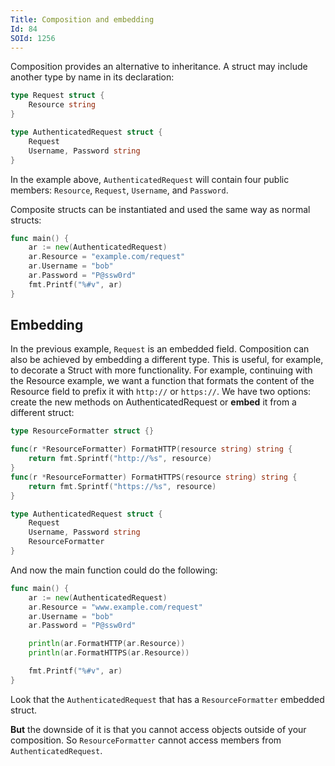 ```yaml
---
Title: Composition and embedding
Id: 84
SOId: 1256
---
```

Composition provides an alternative to inheritance. A struct may include another type by name in its declaration:

```go
type Request struct {
    Resource string
}

type AuthenticatedRequest struct {
    Request
    Username, Password string
}
```

In the example above, `AuthenticatedRequest` will contain four public members: `Resource`, `Request`, `Username`, and `Password`.

Composite structs can be instantiated and used the same way as normal structs:

```go
func main() {
    ar := new(AuthenticatedRequest)
    ar.Resource = "example.com/request"
    ar.Username = "bob"
    ar.Password = "P@ssw0rd"
    fmt.Printf("%#v", ar)
}
```

## Embedding

In the previous example, `Request` is an embedded field. Composition can also be achieved by embedding a different type. This is useful, for example, to decorate a Struct with more functionality. For example, continuing with the Resource example, we want a function that formats the content of the Resource field to prefix it with `http://` or `https://`. We have two options: create the new methods on AuthenticatedRequest or **embed** it from a different struct:

```go
type ResourceFormatter struct {}

func(r *ResourceFormatter) FormatHTTP(resource string) string {
    return fmt.Sprintf("http://%s", resource)
}
func(r *ResourceFormatter) FormatHTTPS(resource string) string {
    return fmt.Sprintf("https://%s", resource)
}

type AuthenticatedRequest struct {
    Request
    Username, Password string
    ResourceFormatter
}

```

And now the main function could do the following:

```go
func main() {
    ar := new(AuthenticatedRequest)
    ar.Resource = "www.example.com/request"
    ar.Username = "bob"
    ar.Password = "P@ssw0rd"

    println(ar.FormatHTTP(ar.Resource))
    println(ar.FormatHTTPS(ar.Resource))

    fmt.Printf("%#v", ar)
}
```

Look that the `AuthenticatedRequest` that has a `ResourceFormatter` embedded struct.

**But** the downside of it is that you cannot access objects outside of your composition. So `ResourceFormatter` cannot access members from `AuthenticatedRequest`.
